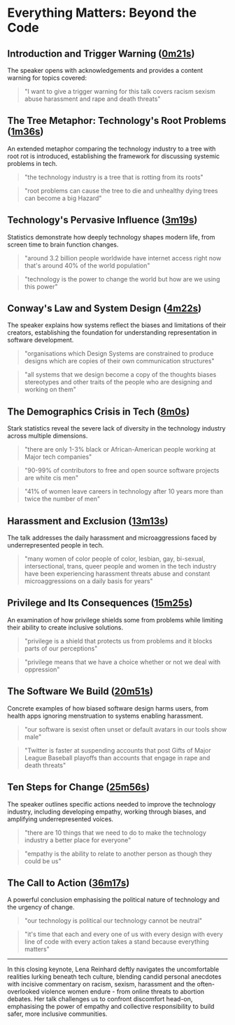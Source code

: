 # Everything Matters: Beyond the Code

## Introduction and Trigger Warning ([0m21s](https://www.youtube.com/watch?v=CZx7rYoq1Uw&t=21s))
The speaker opens with acknowledgements and provides a content warning for topics covered:

> "I want to give a trigger warning for this talk covers racism sexism abuse harassment and rape and death threats"

## The Tree Metaphor: Technology's Root Problems ([1m36s](https://www.youtube.com/watch?v=CZx7rYoq1Uw&t=96s))
An extended metaphor comparing the technology industry to a tree with root rot is introduced, establishing the framework for discussing systemic problems in tech.

> "the technology industry is a tree that is rotting from its roots"

> "root problems can cause the tree to die and unhealthy dying trees can become a big Hazard"

## Technology's Pervasive Influence ([3m19s](https://www.youtube.com/watch?v=CZx7rYoq1Uw&t=199s))
Statistics demonstrate how deeply technology shapes modern life, from screen time to brain function changes.

> "around 3.2 billion people worldwide have internet access right now that's around 40% of the world population"

> "technology is the power to change the world but how are we using this power"

## Conway's Law and System Design ([4m22s](https://www.youtube.com/watch?v=CZx7rYoq1Uw&t=262s))
The speaker explains how systems reflect the biases and limitations of their creators, establishing the foundation for understanding representation in software development.

> "organisations which Design Systems are constrained to produce designs which are copies of their own communication structures"

> "all systems that we design become a copy of the thoughts biases stereotypes and other traits of the people who are designing and working on them"

## The Demographics Crisis in Tech ([8m0s](https://www.youtube.com/watch?v=CZx7rYoq1Uw&t=480s))
Stark statistics reveal the severe lack of diversity in the technology industry across multiple dimensions.

> "there are only 1-3% black or African-American people working at Major tech companies"

> "90-99% of contributors to free and open source software projects are white cis men"

> "41% of women leave careers in technology after 10 years more than twice the number of men"

## Harassment and Exclusion ([13m13s](https://www.youtube.com/watch?v=CZx7rYoq1Uw&t=793s))
The talk addresses the daily harassment and microaggressions faced by underrepresented people in tech.

> "many women of color people of color, lesbian, gay, bi-sexual, intersectional, trans, queer people and women in the tech industry have been experiencing harassment threats abuse and constant microaggressions on a daily basis for years"

## Privilege and Its Consequences ([15m25s](https://www.youtube.com/watch?v=CZx7rYoq1Uw&t=925s))
An examination of how privilege shields some from problems while limiting their ability to create inclusive solutions.

> "privilege is a shield that protects us from problems and it blocks parts of our perceptions"

> "privilege means that we have a choice whether or not we deal with oppression"

## The Software We Build ([20m51s](https://www.youtube.com/watch?v=CZx7rYoq1Uw&t=1251s))
Concrete examples of how biased software design harms users, from health apps ignoring menstruation to systems enabling harassment.

> "our software is sexist often unset or default avatars in our tools show male"

> "Twitter is faster at suspending accounts that post Gifts of Major League Baseball playoffs than accounts that engage in rape and death threats"

## Ten Steps for Change ([25m56s](https://www.youtube.com/watch?v=CZx7rYoq1Uw&t=1556s))
The speaker outlines specific actions needed to improve the technology industry, including developing empathy, working through biases, and amplifying underrepresented voices.

> "there are 10 things that we need to do to make the technology industry a better place for everyone"

> "empathy is the ability to relate to another person as though they could be us"

## The Call to Action ([36m17s](https://www.youtube.com/watch?v=CZx7rYoq1Uw&t=2177s))
A powerful conclusion emphasising the political nature of technology and the urgency of change.

> "our technology is political our technology cannot be neutral"

> "it's time that each and every one of us with every design with every line of code with every action takes a stand because everything matters"

---
In this closing keynote, Lena Reinhard deftly navigates the uncomfortable realities lurking beneath tech culture, blending candid personal anecdotes with incisive commentary on racism, sexism, harassment and the often-overlooked violence women endure - from online threats to abortion debates. Her talk challenges us to confront discomfort head-on, emphasising the power of empathy and collective responsibility to build safer, more inclusive communities.